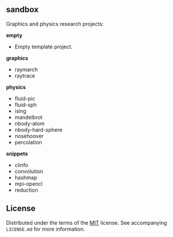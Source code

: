 ## sandbox

Graphics and physics research projects:

**empty**
 - Empty template project.

**graphics**
 - raymarch
 - raytrace

**physics**
 - fluid-pic
 - fluid-sph
 - ising
 - mandelbrot
 - nbody-atom
 - nbody-hard-sphere
 - nosehoover
 - percolation

**snippets**
 - clinfo
 - convolution
 - hashmap
 - mpi-opencl
 - reduction

## License

Distributed under the terms of the [MIT](https://choosealicense.com/licenses/mit/) license. See  accompanying `LICENSE.md` for more information.
